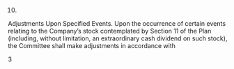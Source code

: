 10.

Adjustments Upon Specified Events.  Upon the occurrence of certain events relating to
the  Company’s  stock  contemplated  by  Section  11  of  the  Plan  (including,  without  limitation,  an
extraordinary  cash  dividend  on  such  stock),  the  Committee  shall  make  adjustments  in  accordance  with

3